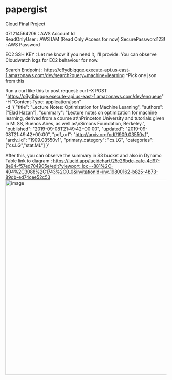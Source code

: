 # papergist
Cloud Final Project

071214564206 : AWS Account Id  
ReadOnlyUser : AWS IAM (Read Only Access for now)
SecurePassword123! : AWS Password

EC2 SSH KEY : Let me know if you need it, I'll provide. You can observe Cloudwatch logs for EC2 behaviour for now.

Search Endpoint : https://c6ydbiqqqe.execute-api.us-east-1.amazonaws.com/dev/search?query=machine+learning 
^Pick one json from this 

Run a curl like this to post request: 
curl -X POST "https://c6ydbiqqqe.execute-api.us-east-1.amazonaws.com/dev/enqueue" \
  -H "Content-Type: application/json" \
  -d '{
    "title": "Lecture Notes: Optimization for Machine Learning",
    "authors": ["Elad Hazan"],
    "summary": "Lecture notes on optimization for machine learning, derived from a course at\nPrinceton University and tutorials given in MLSS, Buenos Aires, as well as\nSimons Foundation, Berkeley.",
    "published": "2019-09-08T21:49:42+00:00",
    "updated": "2019-09-08T21:49:42+00:00",
    "pdf_url": "http://arxiv.org/pdf/1909.03550v1",
    "arxiv_id": "1909.03550v1",
    "primary_category": "cs.LG",
    "categories": ["cs.LG","stat.ML"]
  }'

After this, you can observe the summary in S3 bucket and also in Dynamo Table
link to diagram : https://lucid.app/lucidchart/25c26bdc-cafc-4d97-8e94-f57ed704905e/edit?viewport_loc=-881%2C-404%2C3088%2C1743%2C0_0&invitationId=inv_19800162-b825-4b73-89db-ed74cee52c53
<img width="608" alt="image" src="https://github.com/user-attachments/assets/41611a56-e84e-4b18-b7c9-5816aa92a6ce" />

